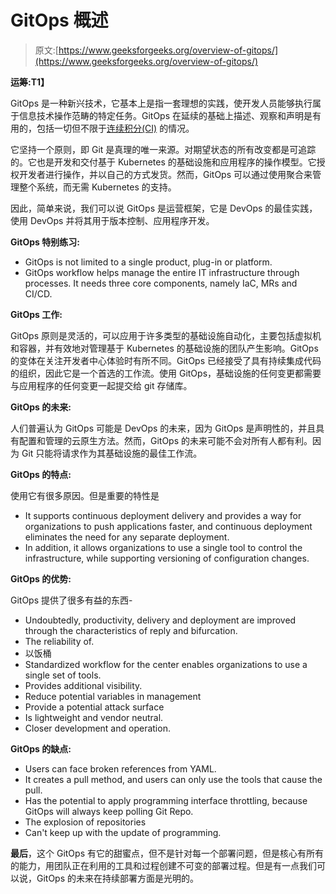 # GitOps 概述

> 原文:[https://www.geeksforgeeks.org/overview-of-gitops/](https://www.geeksforgeeks.org/overview-of-gitops/)

**运筹:T1】**

GitOps 是一种新兴技术，它基本上是指一套理想的实践，使开发人员能够执行属于信息技术操作范畴的特定任务。GitOps 在延续的基础上描述、观察和声明是有用的，包括一切但不限于[连续积分(CI)](https://www.geeksforgeeks.org/what-is-ci-cd/) 的情况。

它坚持一个原则，即 Git 是真理的唯一来源。对期望状态的所有改变都是可追踪的。它也是开发和交付基于 Kubernetes 的基础设施和应用程序的操作模型。它授权开发者进行操作，并以自己的方式发货。然而，GitOps 可以通过使用聚合来管理整个系统，而无需 Kubernetes 的支持。

因此，简单来说，我们可以说 GitOps 是运营框架，它是 DevOps 的最佳实践，使用 DevOps 并将其用于版本控制、应用程序开发。

**GitOps 特别练习:**

*   GitOps is not limited to a single product, plug-in or platform.
*   GitOps workflow helps manage the entire IT infrastructure through processes. It needs three core components, namely IaC, MRs and CI/CD.

**GitOps 工作:**

GitOps 原则是灵活的，可以应用于许多类型的基础设施自动化，主要包括虚拟机和容器，并有效地对管理基于 Kubernetes 的基础设施的团队产生影响。GitOps 的变体在关注开发者中心体验时有所不同。GitOps 已经接受了具有持续集成代码的组织，因此它是一个首选的工作流。使用 GitOps，基础设施的任何变更都需要与应用程序的任何变更一起提交给 git 存储库。

**GitOps 的未来:**

人们普遍认为 GitOps 可能是 DevOps 的未来，因为 GitOps 是声明性的，并且具有配置和管理的云原生方法。然而，GitOps 的未来可能不会对所有人都有利。因为 Git 只能将请求作为其基础设施的最佳工作流。

**GitOps 的特点:**

使用它有很多原因。但是重要的特性是

*   It supports continuous deployment delivery and provides a way for organizations to push applications faster, and continuous deployment eliminates the need for any separate deployment.
*   In addition, it allows organizations to use a single tool to control the infrastructure, while supporting versioning of configuration changes.

**GitOps 的优势:**

GitOps 提供了很多有益的东西-

*   Undoubtedly, productivity, delivery and deployment are improved through the characteristics of reply and bifurcation.
*   The reliability of.
*   以饭桶
*   Standardized workflow for the center enables organizations to use a single set of tools.
*   Provides additional visibility.
*   Reduce potential variables in management
*   Provide a potential attack surface
*   Is lightweight and vendor neutral.
*   Closer development and operation.

**GitOps 的缺点:**

*   Users can face broken references from YAML.
*   It creates a pull method, and users can only use the tools that cause the pull.
*   Has the potential to apply programming interface throttling, because GitOps will always keep polling Git Repo.
*   The explosion of repositories
*   Can't keep up with the update of programming.

**最后**，这个 GitOps 有它的甜蜜点，但不是针对每一个部署问题，但是核心有所有的能力，用团队正在利用的工具和过程创建不可变的部署过程。但是有一点我们可以说，GitOps 的未来在持续部署方面是光明的。